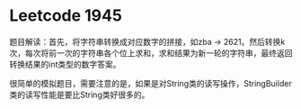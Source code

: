 # Leetcode 1945

题目解读：首先，将字符串转换成对应数字的拼接，如zba -> 2621。然后转换k次，每次将前一次的字符串各个位上求和，求和结果为新一轮的字符串，最终返回转换结果的int类型的数字答案。

很简单的模拟题目，需要注意的是，如果是对String类的读写操作，StringBuilder类的读写性能是要比String类好很多的。